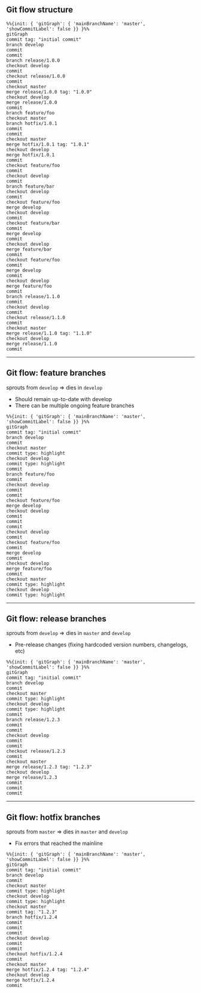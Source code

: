 ## Git flow structure

```mermaid
%%{init: { 'gitGraph': { 'mainBranchName': 'master', 'showCommitLabel': false }} }%%
gitGraph
commit tag: "initial commit"
branch develop
commit
commit
branch release/1.0.0
checkout develop
commit
checkout release/1.0.0
commit
checkout master
merge release/1.0.0 tag: "1.0.0"
checkout develop
merge release/1.0.0
commit
branch feature/foo
checkout master
branch hotfix/1.0.1
commit
commit
checkout master
merge hotfix/1.0.1 tag: "1.0.1"
checkout develop
merge hotfix/1.0.1
commit
checkout feature/foo
commit
checkout develop
commit
branch feature/bar
checkout develop
commit
checkout feature/foo
merge develop
checkout develop
commit
checkout feature/bar
commit
merge develop
commit
checkout develop
merge feature/bar
commit
checkout feature/foo
commit
merge develop
commit
checkout develop
merge feature/foo
commit
branch release/1.1.0
commit
checkout develop
commit
checkout release/1.1.0
commit
checkout master
merge release/1.1.0 tag: "1.1.0"
checkout develop
merge release/1.1.0
commit
```

---

## Git flow: feature branches

sprouts from `develop` $\Rightarrow$ dies in `develop`

* Should remain up-to-date with develop
* There can be multiple ongoing feature branches

```mermaid
%%{init: { 'gitGraph': { 'mainBranchName': 'master', 'showCommitLabel': false }} }%%
gitGraph
commit tag: "initial commit"
branch develop
commit
checkout master
commit type: highlight
checkout develop
commit type: highlight
commit
branch feature/foo
commit
checkout develop
commit
commit
checkout feature/foo
merge develop
checkout develop
commit
commit
commit
checkout develop
commit
checkout feature/foo
commit
merge develop
commit
checkout develop
merge feature/foo
commit
checkout master
commit type: highlight
checkout develop
commit type: highlight
```

---

## Git flow: release branches

sprouts from `develop` $\Rightarrow$ dies in `master` and `develop`

* Pre-release changes (fixing hardcoded version numbers, changelogs, etc)

```mermaid
%%{init: { 'gitGraph': { 'mainBranchName': 'master', 'showCommitLabel': false }} }%%
gitGraph
commit tag: "initial commit"
branch develop
commit
checkout master
commit type: highlight
checkout develop
commit type: highlight
commit
branch release/1.2.3
commit
commit
checkout develop
commit
commit
checkout release/1.2.3
commit
checkout master
merge release/1.2.3 tag: "1.2.3"
checkout develop
merge release/1.2.3
commit
commit
commit
```

---

## Git flow: hotfix branches

sprouts from `master` $\Rightarrow$ dies in `master` and `develop`

* Fix errors that reached the mainline

```mermaid
%%{init: { 'gitGraph': { 'mainBranchName': 'master', 'showCommitLabel': false }} }%%
gitGraph
commit tag: "initial commit"
branch develop
commit
checkout master
commit type: highlight
checkout develop
commit type: highlight
checkout master
commit tag: "1.2.3"
branch hotfix/1.2.4
commit
commit
commit
checkout develop
commit
commit
checkout hotfix/1.2.4
commit
checkout master
merge hotfix/1.2.4 tag: "1.2.4"
checkout develop
merge hotfix/1.2.4
commit
```

